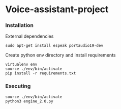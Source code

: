 # Voice-assistant-project


### Installation

External dependencies
```
sudo apt-get install espeak portaudio19-dev
```

Create python env directory and install requirements
```
virtualenv env
source ./env/bin/activate
pip install -r requirements.txt
```


### Executing

```
source ./env/bin/activate
python3 engine_2.0.py
```
